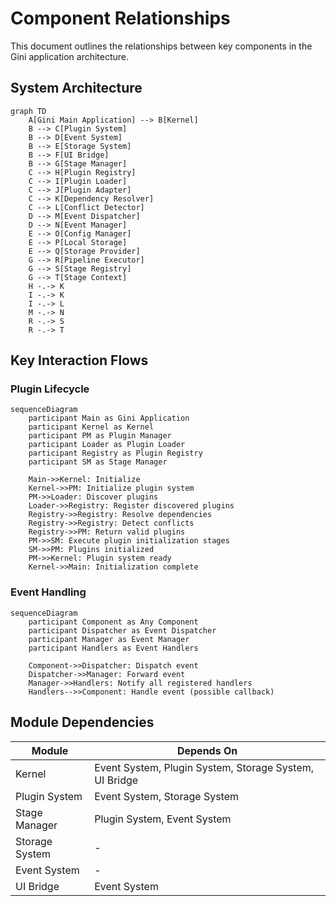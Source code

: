 # Component Relationships

This document outlines the relationships between key components in the Gini application architecture.

## System Architecture

```mermaid
graph TD
    A[Gini Main Application] --> B[Kernel]
    B --> C[Plugin System]
    B --> D[Event System]
    B --> E[Storage System]
    B --> F[UI Bridge]
    B --> G[Stage Manager]
    C --> H[Plugin Registry]
    C --> I[Plugin Loader]
    C --> J[Plugin Adapter]
    C --> K[Dependency Resolver]
    C --> L[Conflict Detector]
    D --> M[Event Dispatcher]
    D --> N[Event Manager]
    E --> O[Config Manager]
    E --> P[Local Storage]
    E --> Q[Storage Provider]
    G --> R[Pipeline Executor]
    G --> S[Stage Registry]
    G --> T[Stage Context]
    H -.-> K
    I -.-> K
    I -.-> L
    M -.-> N
    R -.-> S
    R -.-> T
```

## Key Interaction Flows

### Plugin Lifecycle

```mermaid
sequenceDiagram
    participant Main as Gini Application
    participant Kernel as Kernel
    participant PM as Plugin Manager
    participant Loader as Plugin Loader
    participant Registry as Plugin Registry
    participant SM as Stage Manager
    
    Main->>Kernel: Initialize
    Kernel->>PM: Initialize plugin system
    PM->>Loader: Discover plugins
    Loader->>Registry: Register discovered plugins
    Registry->>Registry: Resolve dependencies
    Registry->>Registry: Detect conflicts
    Registry->>PM: Return valid plugins
    PM->>SM: Execute plugin initialization stages
    SM->>PM: Plugins initialized
    PM->>Kernel: Plugin system ready
    Kernel->>Main: Initialization complete
```

### Event Handling

```mermaid
sequenceDiagram
    participant Component as Any Component
    participant Dispatcher as Event Dispatcher
    participant Manager as Event Manager
    participant Handlers as Event Handlers
    
    Component->>Dispatcher: Dispatch event
    Dispatcher->>Manager: Forward event
    Manager->>Handlers: Notify all registered handlers
    Handlers-->>Component: Handle event (possible callback)
```

## Module Dependencies

| Module | Depends On |
|--------|------------|
| Kernel | Event System, Plugin System, Storage System, UI Bridge |
| Plugin System | Event System, Storage System |
| Stage Manager | Plugin System, Event System |
| Storage System | - |
| Event System | - |
| UI Bridge | Event System |